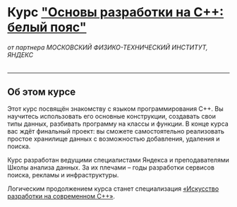 # Курс ["Основы разработки на C++: белый пояс"](https://www.coursera.org/learn/c-plus-plus-white)
###### от партнера МОСКОВСКИЙ ФИЗИКО-ТЕХНИЧЕСКИЙ ИНСТИТУТ, ЯНДЕКС
***
## Об этом курсе
Этот курс посвящён знакомству с языком программирования С++. Вы научитесь использовать его основные конструкции, создавать свои типы данных, разбивать программу на классы и функции.
В конце курса вас ждёт финальный проект: вы сможете самостоятельно реализовать простое хранилище данных с возможностью добавления, удаления и поиска.

Курс разработан ведущими специалистами Яндекса и преподавателями Школы анализа данных. За их плечами – годы разработки сервисов поиска, рекламы и инфраструктуры.

Логическим продолжением курса станет специализация [«Искусство разработки на современном C++»](https://www.coursera.org/specializations/c-plus-plus-modern-development?utm_medium=institutions&utm_source=yandex&utm_campaign=cpp_landing).